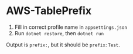 # AWS-TablePrefix

1. Fill in correct profile name in `appsettings.json`
2. Run `dotnet restore`, then `dotnet run`

Output is `prefix:`, but it should be `prefix:Test`.
